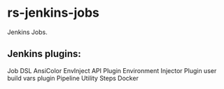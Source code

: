 # rs-jenkins-jobs
Jenkins Jobs.


## Jenkins plugins:
Job DSL
AnsiColor
EnvInject API Plugin
Environment Injector Plugin
user build vars plugin
Pipeline Utility Steps
Docker
